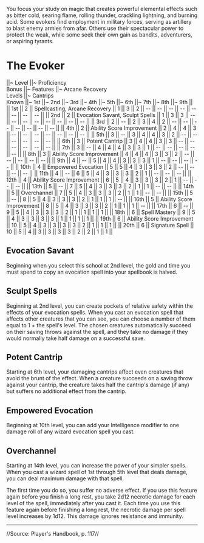 You focus your study on magic that creates powerful elemental effects such as bitter cold, searing flame, rolling thunder, crackling lightning, and burning acid. Some evokers find employment in military forces, serving as artillery to blast enemy armies from afar. Others use their spectacular power to protect the weak, while some seek their own gain as bandits, adventurers, or aspiring tyrants.

# The Evoker

||~ Level ||~ Proficiency<br>Bonus ||~ Features ||~ Arcane Recovery<br>Levels ||~ Cantrips<br>Known ||~ 1st ||~ 2nd ||~ 3rd ||~ 4th ||~ 5th ||~ 6th ||~ 7th ||~ 8th ||~ 9th ||
|| 1st || 2 || Spellcasting, Arcane Recovery || 1 || 3 || 2 || -- || -- || -- || -- || -- || -- || -- || -- ||
|| 2nd || 2 || Evocation Savant, Sculpt Spells || 1 || 3 || 3 || -- || -- || -- || -- || -- || -- || -- || -- ||
|| 3rd || 2 || -- || 2 || 3 || 4 || 2 || -- || -- || -- || -- || -- || -- || -- ||
|| 4th || 2 || Ability Score Improvement || 2 || 4 || 4 || 3 || -- || -- || -- || -- || -- || -- || -- ||
|| 5th || 3 || -- || 3 || 4 || 4 || 3 || 2 || -- || -- || -- || -- || -- || -- ||
|| 6th || 3 || Potent Cantrip || 3 || 4 || 4 || 3 || 3 || -- || -- || -- || -- || -- || -- ||
|| 7th || 3 || -- || 4 || 4 || 4 || 3 || 3 || 1 || -- || -- || -- || -- || -- ||
|| 8th || 3 || Ability Score Improvement || 4 || 4 || 4 || 3 || 3 || 2 || -- || -- || -- || -- || -- ||
|| 9th || 4 || -- || 5 || 4 || 4 || 3 || 3 || 3 || 1 || -- || -- || -- || -- ||
|| 10th || 4 || Empowered Evocation || 5 || 5 || 4 || 3 || 3 || 3 || 2 || -- || -- || -- || -- ||
|| 11th || 4 || -- || 6 || 5 || 4 || 3 || 3 || 3 || 2 || 1 || -- || -- || -- ||
|| 12th || 4 || Ability Score Improvement || 6 || 5 || 4 || 3 || 3 || 3 || 2 || 1 || -- || -- || -- ||
|| 13th || 5 || -- || 7 || 5 || 4 || 3 || 3 || 3 || 2 || 1 || 1 || -- || -- ||
|| 14th || 5 || Overchannel || 7 || 5 || 4 || 3 || 3 || 3 || 2 || 1 || 1 || -- || -- ||
|| 15th || 5 || -- || 8 || 5 || 4 || 3 || 3 || 3 || 2 || 1 || 1 || 1 || -- ||
|| 16th || 5 || Ability Score Improvement || 8 || 5 || 4 || 3 || 3 || 3 || 2 || 1 || 1 || 1 || -- ||
|| 17th || 6 || -- || 9 || 5 || 4 || 3 || 3 || 3 || 2 || 1 || 1 || 1 || 1 ||
|| 18th || 6 || Spell Mastery || 9 || 5 || 4 || 3 || 3 || 3 || 3 || 1 || 1 || 1 || 1 ||
|| 19th || 6 || Ability Score Improvement || 10 || 5 || 4 || 3 || 3 || 3 || 3 || 2 || 1 || 1 || 1 ||
|| 20th || 6 || Signature Spell || 10 || 5 || 4 || 3 || 3 || 3 || 3 || 2 || 2 || 1 || 1 ||

## Evocation Savant

Beginning when you select this school at 2nd level, the gold and time you must spend to copy an evocation spell into your spellbook is halved.

## Sculpt Spells

Beginning at 2nd level, you can create pockets of relative safety within the effects of your evocation spells. When you cast an evocation spell that affects other creatures that you can see, you can choose a number of them equal to 1 + the spell's level. The chosen creatures automatically succeed on their saving throws against the spell, and they take no damage if they would normally take half damage on a successful save.

## Potent Cantrip

Starting at 6th level, your damaging cantrips affect even creatures that avoid the brunt of the effect. When a creature succeeds on a saving throw against your cantrip, the creature takes half the cantrip's damage (if any) but suffers no additional effect from the cantrip.

## Empowered Evocation

Beginning at 10th level, you can add your Intelligence modifier to one damage roll of any wizard evocation spell you cast.

## Overchannel

Starting at 14th level, you can increase the power of your simpler spells. When you cast a wizard spell of 1st through 5th level that deals damage, you can deal maximum damage with that spell.

The first time you do so, you suffer no adverse effect. If you use this feature again before you finish a long rest, you take 2d12 necrotic damage for each level of the spell, immediately after you cast it. Each time you use this feature again before finishing a long rest, the necrotic damage per spell level increases by 1d12. This damage ignores resistance and immunity.

----

//Source: Player's Handbook, p. 117//